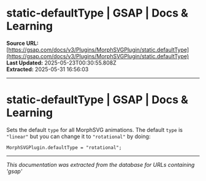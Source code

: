 # static-defaultType | GSAP | Docs & Learning

**Source URL:** [https://gsap.com/docs/v3/Plugins/MorphSVGPlugin/static.defaultType](https://gsap.com/docs/v3/Plugins/MorphSVGPlugin/static.defaultType)  
**Last Updated:** 2025-05-23T00:30:55.808Z  
**Extracted:** 2025-05-31 16:56:03

---

# static-defaultType | GSAP | Docs & Learning

Sets the default `type` for all MorphSVG animations. The default `type` is `"linear"` but you can change it to `"rotational"` by doing:

```
MorphSVGPlugin.defaultType = "rotational";
```

---

*This documentation was extracted from the database for URLs containing 'gsap'*
